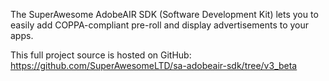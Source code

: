 The SuperAwesome AdobeAIR SDK (Software Development Kit) lets you to easily add COPPA-compliant pre-roll and display advertisements to your apps.

This full project source is hosted on GitHub: https://github.com/SuperAwesomeLTD/sa-adobeair-sdk/tree/v3_beta